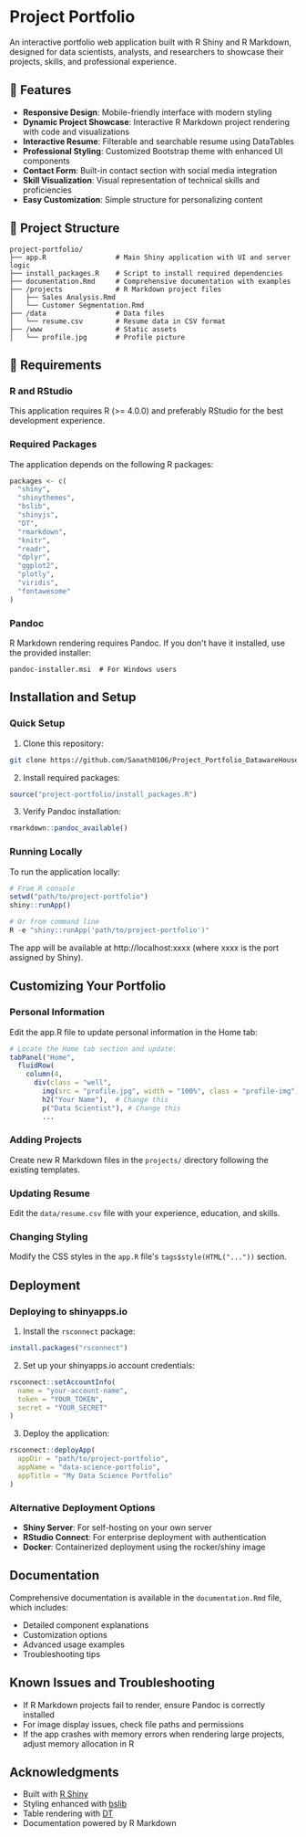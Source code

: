 # Project Portfolio

An interactive portfolio web application built with R Shiny and R Markdown, designed for data scientists, analysts, and researchers to showcase their projects, skills, and professional experience.

## 🌟 Features

- **Responsive Design**: Mobile-friendly interface with modern styling
- **Dynamic Project Showcase**: Interactive R Markdown project rendering with code and visualizations
- **Interactive Resume**: Filterable and searchable resume using DataTables
- **Professional Styling**: Customized Bootstrap theme with enhanced UI components
- **Contact Form**: Built-in contact section with social media integration
- **Skill Visualization**: Visual representation of technical skills and proficiencies
- **Easy Customization**: Simple structure for personalizing content

## 📁 Project Structure

```
project-portfolio/
├── app.R                 # Main Shiny application with UI and server logic
├── install_packages.R    # Script to install required dependencies
├── documentation.Rmd     # Comprehensive documentation with examples
├── /projects             # R Markdown project files
│   ├── Sales Analysis.Rmd
│   └── Customer Segmentation.Rmd
├── /data                 # Data files
│   └── resume.csv        # Resume data in CSV format
├── /www                  # Static assets
│   └── profile.jpg       # Profile picture
```

## 🔧 Requirements

### R and RStudio
This application requires R (>= 4.0.0) and preferably RStudio for the best development experience.

### Required Packages
The application depends on the following R packages:

```r
packages <- c(
  "shiny",
  "shinythemes",
  "bslib",
  "shinyjs", 
  "DT",
  "rmarkdown",
  "knitr",
  "readr",
  "dplyr",
  "ggplot2",
  "plotly",
  "viridis",
  "fontawesome"
)
```

### Pandoc
R Markdown rendering requires Pandoc. If you don't have it installed, use the provided installer:

```
pandoc-installer.msi  # For Windows users
```

## Installation and Setup

### Quick Setup

1. Clone this repository:
```bash
git clone https://github.com/Sanath0106/Project_Portfolio_DatawareHouse.git
```

2. Install required packages:
```r
source("project-portfolio/install_packages.R")
```

3. Verify Pandoc installation:
```r
rmarkdown::pandoc_available()
```

### Running Locally

To run the application locally:

```r
# From R console
setwd("path/to/project-portfolio")
shiny::runApp()

# Or from command line
R -e "shiny::runApp('path/to/project-portfolio')"
```

The app will be available at http://localhost:xxxx (where xxxx is the port assigned by Shiny).

## Customizing Your Portfolio

### Personal Information
Edit the app.R file to update personal information in the Home tab:

```r
# Locate the Home tab section and update:
tabPanel("Home",
  fluidRow(
    column(4,
      div(class = "well",
        img(src = "profile.jpg", width = "100%", class = "profile-img"),
        h2("Your Name"),  # Change this
        p("Data Scientist"), # Change this
        ...
```

### Adding Projects
Create new R Markdown files in the `projects/` directory following the existing templates.

### Updating Resume
Edit the `data/resume.csv` file with your experience, education, and skills.

### Changing Styling
Modify the CSS styles in the `app.R` file's `tags$style(HTML("..."))` section.

## Deployment

### Deploying to shinyapps.io

1. Install the `rsconnect` package:
```r
install.packages("rsconnect")
```

2. Set up your shinyapps.io account credentials:
```r
rsconnect::setAccountInfo(
  name = "your-account-name",
  token = "YOUR_TOKEN",
  secret = "YOUR_SECRET"
)
```

3. Deploy the application:
```r
rsconnect::deployApp(
  appDir = "path/to/project-portfolio",
  appName = "data-science-portfolio",
  appTitle = "My Data Science Portfolio"
)
```

### Alternative Deployment Options

- **Shiny Server**: For self-hosting on your own server
- **RStudio Connect**: For enterprise deployment with authentication
- **Docker**: Containerized deployment using the rocker/shiny image

## Documentation

Comprehensive documentation is available in the `documentation.Rmd` file, which includes:

- Detailed component explanations
- Customization options
- Advanced usage examples
- Troubleshooting tips

## Known Issues and Troubleshooting

- If R Markdown projects fail to render, ensure Pandoc is correctly installed
- For image display issues, check file paths and permissions
- If the app crashes with memory errors when rendering large projects, adjust memory allocation in R

## Acknowledgments

- Built with [R Shiny](https://shiny.rstudio.com/)
- Styling enhanced with [bslib](https://rstudio.github.io/bslib/)
- Table rendering with [DT](https://rstudio.github.io/DT/)
- Documentation powered by R Markdown 